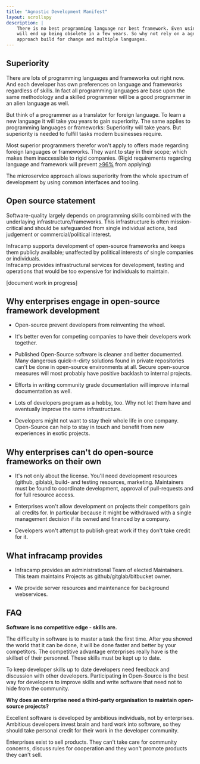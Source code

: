 ```yaml
---
title: "Agnostic Development Manifest"
layout: scrollspy
description: |
    There is no best programming language nor best framework. Even using the most common now
    will end up being obsolete in a few years. So why not rely on a agnostic approach? An infrastructure 
    approach build for change and multiple languages. 
---
```


## Superiority

There are lots of programming languages and frameworks out right now. And each developer has own
preferences on language and frameworks regardless of skills. In fact all programming languages are base upon
the same methodology and a skilled programmer will be a good programmer in an alien language as well.

But think of a programmer as a translator for foreign language. To learn a new language it will take you
years to gain superiority. The same applies to programming languages or frameworks: Superiority will take years.
But superiority is needed to fulfill tasks modern businesses require.

Most superior programmers therefor won't apply to offers made regarding foreign languages or frameworks. They
want to stay in their scope; which makes them inaccessible to rigid companies. (Rigid requirements regarding
language and framework will prevent [>96%](https://github.com/collections/programming-languages) from applying)

The microservice approach allows superiority from the whole spectrum of development by using common interfaces and tooling.

## Open source statement

Software-quality largely depends on programming skills combined with the underlaying infrastructure/frameworks.
This infrastructure is often mission-critical and should be safeguarded from single individual actions,
bad judgement or commercial/political interest. 

<div class="alert alert-info">
Infracamp supports development of open-source frameworks and keeps them publicly available;
unaffected by political interests of single companies or individuals.
</div>



<div class="alert alert-info">
Infracamp provides infrastructural services for development, testing and operations that would be too expensive 
for individuals to maintain.
</div>

[document work in progress]

## Why enterprises engage in open-source framework development

- Open-source prevent developers from reinventing the wheel.
  
- It's better even for competing companies to have their developers work together.

- Published Open-Source software is cleaner and better documented. Many dangerous quick-n-dirty solutions found
  in private repositories can't be done in open-source environments at all. Secure open-source
  measures will most probably have positive backlash to internal projects.
  
- Efforts in writing community grade documentation will improve internal documentation as well.

- Lots of developers program as a hobby, too. Why not let them have and eventually improve the same infrastructure.

- Developers might not want to stay their whole life in one company. Open-Source can help
  to stay in touch and benefit from new experiences in exotic projects.
  
## Why enterprises can't do open-source frameworks on their own

- It's not only about the license. You'll need development resources (github, giblab), build- and
  testing resources, marketing. Maintainers must be found to coordinate development, approval of
  pull-requests and for full resource access.
  
- Enterprises won't allow development on projects their competitors gain all credits for.
  In particular because it might be withdrawed with a single management decision if its owned
  and financed by a company.
  
- Developers won't attempt to publish great work if they don't take credit for it.



## What infracamp provides

- Infracamp provides an administrational Team of elected Maintainers. This team maintains
  Projects as github/gitglab/bitbucket owner.
  
- We provide server resources and maintenance for background webservices.


## FAQ

**Software is no competitive edge - skills are.**

The difficulty in software is to master a task the first time. After you showed the world that it 
can be done, it will be done faster and better by your competitors. The competitive advantage enterprises
really have is the skillset of their personnel. These skills must be kept up to date.

To keep developer skills up to date developers need feedback and discussion with other developers.
Participating in Open-Source is the best way for developers to improve skills and write software
that need not to hide from the community.

**Why does an enterprise need a third-party organisation to maintain open-source projects?**

Excellent software is developed by ambitious individuals, not by enterprises. Ambitious developers 
invest brain and hard work into software, so they should take personal credit for their work in the
developer community.

Enterprises exist to sell products. They can't take care for community concerns, discuss rules
for cooperation and they won't promote products they can't sell.




